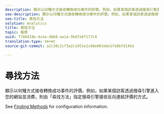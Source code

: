 ```yaml
---
description: 顯示以何種方式接收轉換成功事件的評價。例如，如果某個訪客透過搜尋引擎進入您的網站並消費，則由「尋找方法」指定搜尋引擎接收反向連結評價的方式。
seo-description: 顯示以何種方式接收轉換成功事件的評價。例如，如果某個訪客透過搜尋引擎進入您的網站並消費，則由「尋找方法」指定搜尋引擎接收反向連結評價的方式。
seo-title: 尋找方法
solution: Analytics
title: 尋找方法
topic: 報表
uuid: f748419e-4cea-4868-ae1a-9bd7e6f177c4
translation-type: tm+mt
source-git-commit: a2c38c2cf3a2c1451e2c60e003ebe1fa9bfd145d

---
```



# 尋找方法

顯示以何種方式接收轉換成功事件的評價。例如，如果某個訪客透過搜尋引擎進入您的網站並消費，則由「尋找方法」指定搜尋引擎接收反向連結評價的方式。

See [Finding Methods](/help/admin/admin/finding-methods.md) for configuration information.

